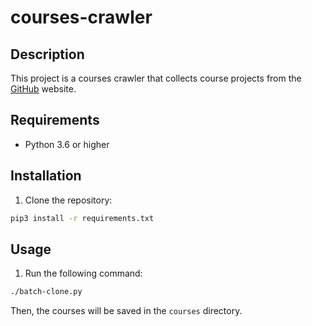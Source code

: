 # courses-crawler

## Description

This project is a courses crawler that collects course projects from the [GitHub](https://www.github.com/) website.

## Requirements

- Python 3.6 or higher

## Installation

1. Clone the repository:

```bash
pip3 install -r requirements.txt
```

## Usage

1. Run the following command:

```bash
./batch-clone.py
```

Then, the courses will be saved in the `courses` directory.